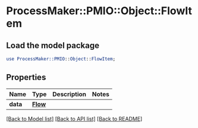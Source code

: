 # ProcessMaker::PMIO::Object::FlowItem

## Load the model package
```perl
use ProcessMaker::PMIO::Object::FlowItem;
```

## Properties
Name | Type | Description | Notes
------------ | ------------- | ------------- | -------------
**data** | [**Flow**](Flow.md) |  | 

[[Back to Model list]](../README.md#documentation-for-models) [[Back to API list]](../README.md#documentation-for-api-endpoints) [[Back to README]](../README.md)


